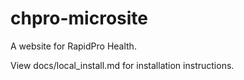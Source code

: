 # chpro-microsite

A website for RapidPro Health.

View docs/local_install.md for installation instructions.
